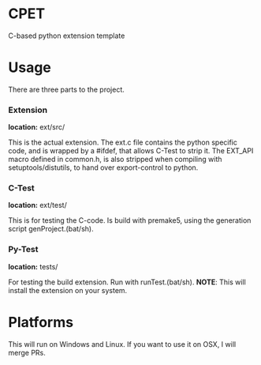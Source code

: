 # CPET
C-based python extension template

# Usage
There are three parts to the project.

### Extension
**location:** ext/src/

This is the actual extension.
The ext.c file contains the python specific code, and is wrapped by a #ifdef, that allows C-Test to strip it.
The EXT_API macro defined in common.h, is also stripped when compiling with setuptools/distutils, to hand over export-control to python.

### C-Test
**location:** ext/test/

This is for testing the C-code.
Is build with premake5, using the generation script genProject.(bat/sh).

### Py-Test
**location:** tests/

For testing the build extension.
Run with runTest.(bat/sh). **NOTE**: This will install the extension on your system.


# Platforms
This will run on Windows and Linux.
If you want to use it on OSX, I will merge PRs.

